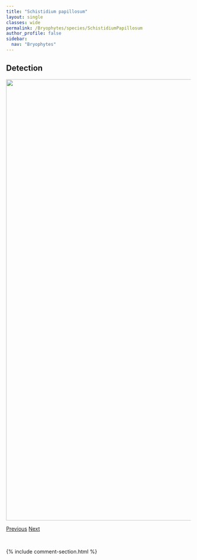 ```yaml
---
title: "Schistidium papillosum"
layout: single
classes: wide
permalink: /Bryophytes/species/SchistidiumPapillosum
author_profile: false
sidebar:
  nav: "Bryophytes"
---
```


<h2>Detection</h2>

<a href="https://drive.google.com/uc?export=view&id=1YO91E0hdP07HU4wY1r1dhnzidLTrxR3_">
<img src="https://drive.google.com/uc?export=view&id=1YO91E0hdP07HU4wY1r1dhnzidLTrxR3_" height = "1200" width = "800">
</a>


<a href="/DevelopmentWebsite/Bryophytes/species/SchistidiumFrigidum" class="pagination--pager" title="Schistidium frigidum">Previous</a> <a href="/DevelopmentWebsite/Bryophytes/species/SchistostegaPennata" class="pagination--pager" title="Schistostega pennata">Next</a>

<p>&nbsp;</p>

{% include comment-section.html %}
